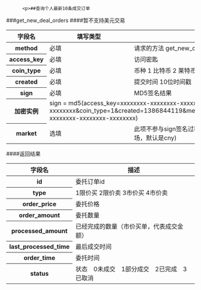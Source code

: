 
          <p>##查询个人最新10条成交订单
###get_new_deal_orders
####暂不支持美元交易</p>
<table>
    <thead>
    <tr>
        <th>字段名</th>
        <th width="12%">填写类型</th>
        <th width="30%">描述</th>
    </tr>
    </thead>
    <tbody>
    <tr>
        <th>method</th>
        <td>必填</td>
        <td>请求的方法 get_new_deal_orders</td>
    </tr>
    <tr>
        <th>access_key</th>
        <td>必填</td>
        <td>访问密匙</td>
    </tr>
    <tr>
        <th>coin_type</th>
        <td>必填</td>
        <td>币种 1 比特币 2 莱特币</td>
    </tr>
    <tr>
        <th>created</th>
        <td>必填</td>
        <td>提交时间 10位时间戳</td>
    </tr>
    <tr>
        <th>sign</th>
        <td>必填</td>
        <td>MD5签名结果</td>
    </tr>
    <tr>
        <th>加密实例</th>
        <td colspan="2">sign =
            md5(access_key=xxxxxxxx-xxxxxxxx-xxxxxxxx-xxxxxxxx&amp;coin_type=1&amp;created=1386844119&amp;method=get_new_deal_orders&amp;secret_key=xxxxxxxx-xxxxxxxx-xxxxxxxx-xxxxxxxx)
        </td>
    </tr>
    <tr>
        <th>market</th>
        <td>选填</td>
        <td>此项不参与sign签名过程，交易市场(cny:人民币交易市场，usd:美元交易市场，默认是cny)</td>
    </tr>
    </tbody>
</table>
####返回结果
<table>
    <thead>
    <tr>
        <th>字段名</th>
        <th>描述</th>
    </tr>
    </thead>
    <tbody>
    <tr>
        <th>id</th>
        <td>委托订单id</td>
    </tr>
    <tr>
        <th>type</th>
        <td>1限价买 2限价卖 3市价买 4市价卖</td>
    </tr>
    <tr>
        <th>order_price</th>
        <td>委托价格</td>
    </tr>
    <tr>
        <th>order_amount</th>
        <td>委托数量</td>
    </tr>
    <tr>
        <th>processed_amount</th>
        <td>已经完成的数量（市价买单，代表成交金额）</td>
    </tr>
    <tr>
        <th>last_processed_time</th>
        <td>最后成交时间</td>
    </tr>
    <tr>
        <th>order_time</th>
        <td>委托时间</td>
    </tr>
    <tr>
        <th>status</th>
        <td>状态　0未成交　1部分成交　2已完成　3已取消</td>
    </tr>
    </tbody>
</table>

        